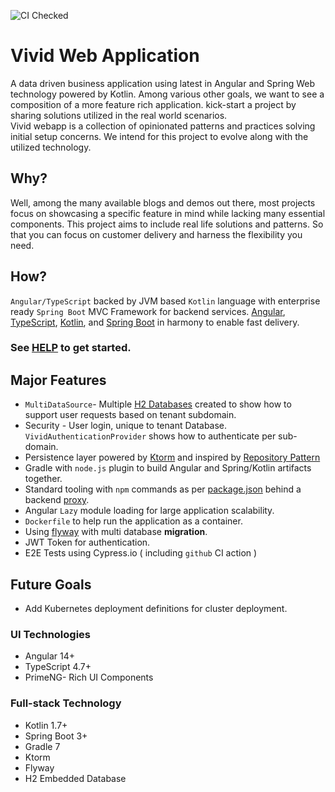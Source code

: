 ![CI Checked](https://github.com/martin-jamszolik/vivid-web-app/actions/workflows/vivid-ci.yml/badge.svg)

# Vivid Web Application
A data driven business application using latest in Angular and Spring Web technology powered by Kotlin.  Among various other goals, 
we want to see a composition of a more feature rich application.
kick-start a project by sharing solutions utilized in the real world scenarios.  
Vivid webapp is a collection of opinionated patterns and practices solving initial setup concerns.  We intend for this project 
to evolve along with the utilized technology.

## Why?
Well, among the many available blogs and demos out there, most projects focus on showcasing a 
specific feature in mind while lacking many essential components. This project aims to include real life solutions and patterns.
So that you can focus on customer delivery and harness the flexibility you need.

## How?
`Angular/TypeScript` backed by JVM based `Kotlin` language with enterprise ready `Spring Boot` MVC Framework for 
backend services.
[Angular](https://angular.io/), 
[TypeScript](https://www.typescriptlang.org/), 
[Kotlin](https://kotlinlang.org/), and 
[Spring Boot](https://spring.io/web-applications) in harmony to enable fast delivery.

### See [**HELP**](HELP.md) to get started.

## Major Features

* `MultiDataSource`- Multiple [H2 Databases](src/main/kotlin/com/vivid/graff/config/H2DatabaseConfiguration.kt) created to show how to support user requests based on tenant subdomain. 
* Security - User login, unique to tenant Database. `VividAuthenticationProvider` shows how to authenticate per sub-domain. 
* Persistence layer powered by [Ktorm](https://www.ktorm.org/) and inspired by
    [Repository Pattern](https://www.cosmicpython.com/book/chapter_02_repository.html)
* Gradle with `node.js` plugin to build Angular and Spring/Kotlin artifacts together.
* Standard tooling with `npm` commands as per [package.json](webapp/package.json) behind a backend [proxy](webapp/proxy.conf.json).
* Angular `Lazy` module loading for large application scalability.
* `Dockerfile` to help run the application as a container.
* Using [flyway](https://flywaydb.org/) with multi database **migration**.
* JWT Token for authentication.
* E2E Tests using Cypress.io ( including `github` CI action )
## Future Goals

* Add Kubernetes deployment definitions for cluster deployment.


### UI Technologies 
* Angular 14+
* TypeScript 4.7+
* PrimeNG- Rich UI Components 

### Full-stack Technology
* Kotlin 1.7+
* Spring Boot 3+
* Gradle 7
* Ktorm
* Flyway
* H2 Embedded Database


